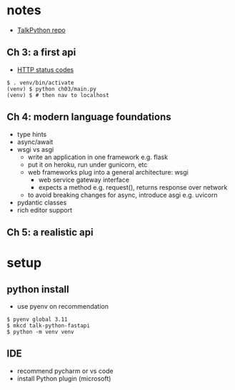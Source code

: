 
# notes

- [TalkPython repo](https://github.com/talkpython/modern-apis-with-fastapi)

## Ch 3: a first api

- [HTTP status codes](https://www.webfx.com/web-development/glossary/http-status-codes/)


```
$ . venv/bin/activate
(venv) $ python ch03/main.py  
(venv) $ # then nav to localhost
```

## Ch 4: modern language foundations

- type hints
- async/await
- wsgi vs asgi 
    - write an application in one framework e.g. flask
    - put it on heroku, run under gunicorn, etc
    - web frameworks plug into a general architecture: wsgi
        - web service gateway interface
        - expects a method e.g. request(), returns response over network
    - to avoid breaking changes for async, introduce asgi e.g. uvicorn
- pydantic classes
- rich editor support

## Ch 5: a realistic api





# setup

## python install

- use pyenv on recommendation

```
$ pyenv global 3.11
$ mkcd talk-python-fastapi
$ python -m venv venv
```


## IDE

- recommend pycharm or vs code 
- install Python plugin (microsoft) 


